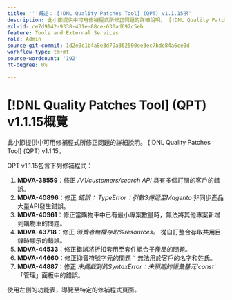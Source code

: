```yaml
---
title: '''概述： [!DNL Quality Patches Tool] (QPT) v1.1.15呎'
description: 此小節提供中可用修補程式所修正問題的詳細說明。 [!DNL Quality Patches Tool] (QPT) v1.1.15。
exl-id: ce7d9142-9338-431e-88ce-630ad692c5eb
feature: Tools and External Services
role: Admin
source-git-commit: 1d2e0c1b4a8e3d79a362500ee3ec7bde84a6ce0d
workflow-type: tm+mt
source-wordcount: '192'
ht-degree: 0%

---
```


# [!DNL Quality Patches Tool] (QPT) v1.1.15概覽

此小節提供中可用修補程式所修正問題的詳細說明。 [!DNL Quality Patches Tool] (QPT) v1.1.15。

QPT v1.1.15包含下列修補程式：

1. **MDVA-38559**：修正 */V1/customers/search API* 具有多個訂閱的客戶的錯誤。
1. **MDVA-40896**：修正 *錯誤： TypeError：引數3傳遞至Magento* 非同步產品大量API發生錯誤。
1. **MDVA-40961**：修正當購物車中已有最小專案數量時，無法將其他專案新增到購物車的問題。
1. **MDVA-43718**：修正 *消費者無權存取%resources。* 從自訂整合存取共用目錄時顯示的錯誤。
1. **MDVA-44533**：修正錯誤將折扣套用至套件組合子產品的問題。
1. **MDVA-44660**：修正抑音符號字元的問題 ``` ` ``` 無法用於客戶的名字和姓氏。
1. **MDVA-44887**：修正 *未攔截到的SyntaxError：未預期的語彙基元&#39;const&#39;* 「管理」面板中的錯誤。

使用左側的功能表，導覽至特定的修補程式頁面。
